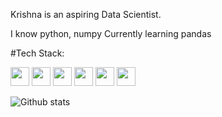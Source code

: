 Krishna is an aspiring Data Scientist.

I know python, numpy
Currently learning pandas



#Tech Stack:

<img height="30" src="https://cdn.simpleicons.org/github/ffffff?viewbox=auto"  />  <img height="30" src="https://cdn.simpleicons.org/bootstrap?viewbox=auto" />  <img height="30" src="https://cdn.simpleicons.org/numpy?viewbox=auto" />   <img height="30" src="https://cdn.simpleicons.org/php?viewbox=auto" />  <img height="30" src="https://cdn.simpleicons.org/python?viewbox=auto" />  <img height="30" src="https://cdn.simpleicons.org/laravel?viewbox=auto" />




![Github stats](https://github-readme-stats.vercel.app/api?username=krishnaluharuka6)
<!--
**krishnaluharuka6/Krishnaluharuka6** is a ✨ _special_ ✨ repository because its `README.md` (this file) appears on your GitHub profile.

Here are some ideas to get you started:

- 🔭 I’m currently working on ...
- 🌱 I’m currently learning ...
- 👯 I’m looking to collaborate on ...
- 🤔 I’m looking for help with ...
- 💬 Ask me about ...
- 📫 How to reach me: ...
- 😄 Pronouns: ...
- ⚡ Fun fact: ...
-->
